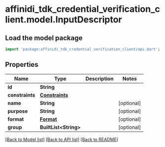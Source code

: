 # affinidi_tdk_credential_verification_client.model.InputDescriptor

## Load the model package
```dart
import 'package:affinidi_tdk_credential_verification_client/api.dart';
```

## Properties
Name | Type | Description | Notes
------------ | ------------- | ------------- | -------------
**id** | **String** |  | 
**constraints** | [**Constraints**](Constraints.md) |  | 
**name** | **String** |  | [optional] 
**purpose** | **String** |  | [optional] 
**format** | [**Format**](Format.md) |  | [optional] 
**group** | **BuiltList&lt;String&gt;** |  | [optional] 

[[Back to Model list]](../README.md#documentation-for-models) [[Back to API list]](../README.md#documentation-for-api-endpoints) [[Back to README]](../README.md)


